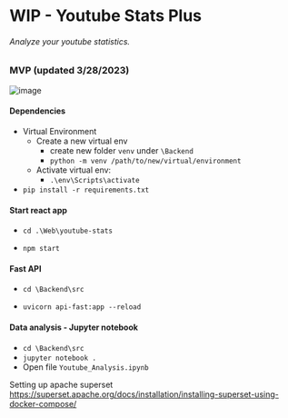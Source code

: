 # WIP - Youtube Stats Plus
###### Analyze your youtube statistics.

### MVP (updated 3/28/2023)
![image](https://user-images.githubusercontent.com/52568848/228353571-a4cbe072-5bf6-4226-a156-03f5dd25782d.png)


#### Dependencies
- Virtual Environment
  - Create a new virtual env
    - create new folder `venv` under `\Backend` 
    - `python -m venv /path/to/new/virtual/environment`
  - Activate virtual env:
    - `.\env\Scripts\activate`
- `pip install -r requirements.txt`

#### Start react app
- `cd .\Web\youtube-stats`

- `npm start`
  
#### Fast API
- `cd \Backend\src`

- `uvicorn api-fast:app --reload`

#### Data analysis - Jupyter notebook
- `cd \Backend\src`
- `jupyter notebook .`
- Open file `Youtube_Analysis.ipynb` 


Setting up apache superset
https://superset.apache.org/docs/installation/installing-superset-using-docker-compose/ 
